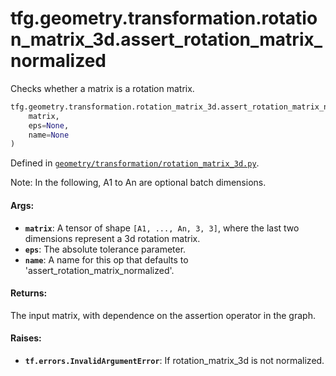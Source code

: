 <div itemscope itemtype="http://developers.google.com/ReferenceObject">
<meta itemprop="name" content="tfg.geometry.transformation.rotation_matrix_3d.assert_rotation_matrix_normalized" />
<meta itemprop="path" content="Stable" />
</div>

# tfg.geometry.transformation.rotation_matrix_3d.assert_rotation_matrix_normalized

Checks whether a matrix is a rotation matrix.

``` python
tfg.geometry.transformation.rotation_matrix_3d.assert_rotation_matrix_normalized(
    matrix,
    eps=None,
    name=None
)
```



Defined in [`geometry/transformation/rotation_matrix_3d.py`](https://github.com/tensorflow/agents/tree/master/tensorflow_graphics/geometry/transformation/rotation_matrix_3d.py).

<!-- Placeholder for "Used in" -->

Note:
  In the following, A1 to An are optional batch dimensions.

#### Args:

* <b>`matrix`</b>: A tensor of shape `[A1, ..., An, 3, 3]`, where the last two
    dimensions represent a 3d rotation matrix.
* <b>`eps`</b>: The absolute tolerance parameter.
* <b>`name`</b>: A name for this op that defaults to
    'assert_rotation_matrix_normalized'.


#### Returns:

The input matrix, with dependence on the assertion operator in the graph.


#### Raises:

* <b>`tf.errors.InvalidArgumentError`</b>: If rotation_matrix_3d is not normalized.